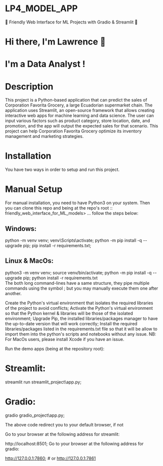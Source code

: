 # LP4_MODEL_APP
🚀 Friendly Web Interface for ML Projects with Gradio &amp; Streamlit 🚀
# Hi there, I'm Lawrence 👋
# I'm a Data Analyst !
# Description
This project is a Python-based application that can predict the sales of Corporation Favorita Grocery, a large Ecuadorian supermarket chain. The application uses Streamlit, an open-source framework that allows creating interactive web apps for machine learning and data science. The user can input various factors such as product category, store location, date, and promotion, and the app will output the expected sales for that scenario. This project can help Corporation Favorita Grocery optimize its inventory management and marketing strategies.

# Installation
You have two ways in order to setup and run this project.

# Manual Setup
For manual installation, you need to have Python3 on your system. Then you can clone this repo and being at the repo's root :: friendly_web_interface_for_ML_models> ... follow the steps below:

## Windows:

  python -m venv venv;
  venv\Scripts\activate;
  python -m pip install -q --upgrade pip;
  pip install -r requirements.txt;  
## Linux & MacOs:

  python3 -m venv venv;
  source venv/bin/activate;
  python -m pip install -q --upgrade pip;
  python install -r requirements.txt  
The both long command-lines have a same structure, they pipe multiple commands using the symbol ; but you may manually execute them one after another.

Create the Python's virtual environment that isolates the required libraries of the project to avoid conflicts;
Activate the Python's virtual environment so that the Python kernel & libraries will be those of the isolated environment;
Upgrade Pip, the installed libraries/packages manager to have the up-to-date version that will work correctly;
Install the required libraries/packages listed in the requirements.txt file so that it will be allow to import them into the python's scripts and notebooks without any issue.
NB: For MacOs users, please install Xcode if you have an issue.

Run the demo apps (being at the repository root):

# Streamlit:

streamlit run streamlit_project\app.py;

# Gradio:

gradio gradio_project\app.py;

The above code redirect you to your default browser, if not

Go to your browser at the following address for streamlit:

http://localhost:8501;
Go to your browser at the following address for gradio:

  http://127.0.0.1:7860; # or
  http://127.0.0.1:7861
